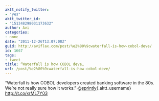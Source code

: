 ```yaml
---
aktt_notify_twitter:
- "yes"
aktt_twitter_id:
- "151348298031173632"
author: Avi
categories:
- none
date: "2011-12-26T13:07:00Z"
guid: http://aviflax.com/post/%e2%80%9cwaterfall-is-how-cobol-deve/
id: 1667
tags:
- tweet
title: “Waterfall is how COBOL deve…
url: /post/%e2%80%9cwaterfall-is-how-cobol-deve/
---
```

“Waterfall is how COBOL developers created banking software in the 80s. We&#8217;re not really sure how it works.” @[sprintly](http://twitter.com/sprintly){.aktt_username} <a href="http://t.co/xrML7Y03" rel="nofollow">http://t.co/xrML7Y03</a>
